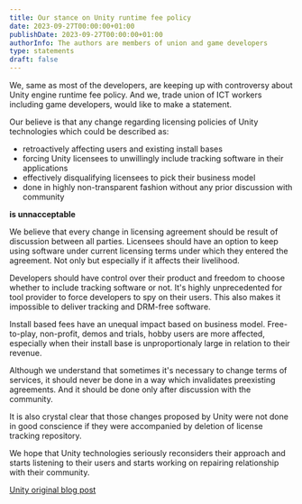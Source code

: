 ```yaml
---
title: Our stance on Unity runtime fee policy
date: 2023-09-27T00:00:00+01:00
publishDate: 2023-09-27T00:00:00+01:00
authorInfo: The authors are members of union and game developers
type: statements
draft: false
---
```


We, same as most of the developers, are keeping up with controversy about Unity engine runtime fee policy. And we, trade union of ICT workers including game developers, would like to make a statement.

Our believe is that any change regarding licensing policies of Unity technologies which could be described as:
- retroactively affecting users and existing install bases
- forcing Unity licensees to unwillingly include tracking software in their applications
- effectively disqualifying licensees to pick their business model
- done in highly non-transparent fashion without any prior discussion with community

**is unnacceptable**

We believe that every change in licensing agreement should be result of discussion between all parties.
Licensees should have an option to keep using software under current licensing terms under which they entered the agreement.
Not only but especially if it affects their livelihood.

Developers should have control over their product and freedom to choose whether to include tracking software or not.
It's highly unprecedented for tool provider to force developers to spy on their users.
This also makes it impossible to deliver tracking and DRM-free software.

Install based fees have an unequal impact based on business model. Free-to-play, non-profit, demos and trials,
hobby users are more affected, especially when their install base is unproportionaly large in relation to their revenue.

Although we understand that sometimes it's necessary to change terms of services,
it should never be done in a way which invalidates preexisting agreements. And it should be done only after
discussion with the community.

It is also crystal clear that those changes proposed by Unity were not done in good conscience if they were accompanied by
deletion of license tracking repository.

We hope that Unity technologies seriously reconsiders their approach and starts listening to their users
and starts working on repairing relationship with their community.

[Unity original blog post](https://web.archive.org/web/20230912135629/https://blog.unity.com/news/plan-pricing-and-packaging-updates)
